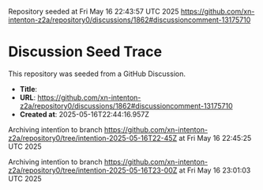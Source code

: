 Repository seeded at Fri May 16 22:43:57 UTC 2025
https://github.com/xn-intenton-z2a/repository0/discussions/1862#discussioncomment-13175710

# Discussion Seed Trace

This repository was seeded from a GitHub Discussion.

- **Title**: 
- **URL**: https://github.com/xn-intenton-z2a/repository0/discussions/1862#discussioncomment-13175710
- **Created at**: 2025-05-16T22:44:16.957Z

Archiving intentïon to branch https://github.com/xn-intenton-z2a/repository0/tree/intention-2025-05-16T22-45Z at Fri May 16 22:45:25 UTC 2025

Archiving intentïon to branch https://github.com/xn-intenton-z2a/repository0/tree/intention-2025-05-16T23-00Z at Fri May 16 23:01:03 UTC 2025
